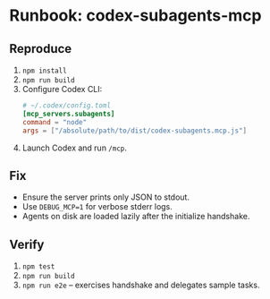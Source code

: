 # Runbook: codex-subagents-mcp

## Reproduce
1. `npm install`
2. `npm run build`
3. Configure Codex CLI:
   ```toml
   # ~/.codex/config.toml
   [mcp_servers.subagents]
   command = "node"
   args = ["/absolute/path/to/dist/codex-subagents.mcp.js"]
   ```
4. Launch Codex and run `/mcp`.

## Fix
- Ensure the server prints only JSON to stdout.
- Use `DEBUG_MCP=1` for verbose stderr logs.
- Agents on disk are loaded lazily after the initialize handshake.

## Verify
1. `npm test`
2. `npm run build`
3. `npm run e2e` – exercises handshake and delegates sample tasks.

